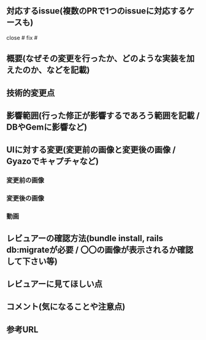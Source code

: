 ## 対応するissue(複数のPRで1つのissueに対応するケースも)
close #
fix #

## 概要(なぜその変更を行ったか、どのような実装を加えたのか、などを記載)

## 技術的変更点

## 影響範囲(行った修正が影響するであろう範囲を記載 / DBやGemに影響など)

## UIに対する変更(変更前の画像と変更後の画像 / Gyazoでキャプチャなど)

### 変更前の画像

### 変更後の画像

### 動画

## レビュアーの確認方法(bundle install, rails db:migrateが必要 / 〇〇の画像が表示されるか確認して下さい等)

## レビュアーに見てほしい点

## コメント(気になることや注意点)

## 参考URL

